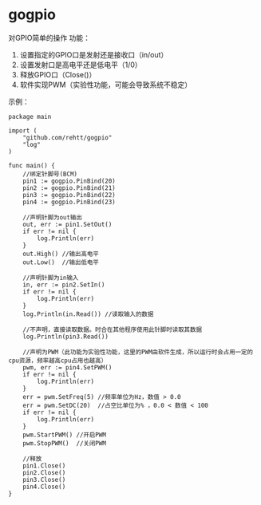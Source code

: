 # gogpio

对GPIO简单的操作
功能：
1. 设置指定的GPIO口是发射还是接收口（in/out）
2. 设置发射口是高电平还是低电平（1/0）
3. 释放GPIO口（Close()）
4. 软件实现PWM（实验性功能，可能会导致系统不稳定）
	

示例：

	package main

	import (
		"github.com/rehtt/gogpio"
		"log"
	)

	func main() {
		//绑定针脚号(BCM)
		pin1 := gogpio.PinBind(20)
		pin2 := gogpio.PinBind(21)
		pin3 := gogpio.PinBind(22)
		pin4 := gogpio.PinBind(23)

		//声明针脚为out输出
		out, err := pin1.SetOut()
		if err != nil {
			log.Println(err)
		}
		out.High() //输出高电平
		out.Low()  //输出低电平

		//声明针脚为in输入
		in, err := pin2.SetIn()
		if err != nil {
			log.Println(err)
		}
		log.Println(in.Read()) //读取输入的数据

		//不声明，直接读取数据。时合在其他程序使用此针脚时读取其数据
		log.Println(pin3.Read())

		//声明为PWM（此功能为实验性功能，这里的PWM由软件生成，所以运行时会占用一定的cpu资源，频率越高cpu占用也越高）
		pwm, err := pin4.SetPWM()
		if err != nil {
			log.Println(err)
		}
		err = pwm.SetFreq(5) //频率单位为Hz，数值 > 0.0
		err = pwm.SetDC(20)  //占空比单位为% ，0.0 < 数值 < 100
		if err != nil {
			log.Println(err)
		}
		pwm.StartPWM() //开启PWM
		pwm.StopPWM()  //关闭PWM

		//释放
		pin1.Close()
		pin2.Close()
		pin3.Close()
		pin4.Close()
	}